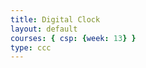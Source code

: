 ```yaml
---
title: Digital Clock
layout: default
courses: { csp: {week: 13} }
type: ccc
---
```


<html lang="en">
<head>
  <meta charset="UTF-8">
  <meta name="viewport" content="width=device-width, initial-scale=1.0">
  <title>Binary Digital Clock</title>
</head>
<body>
  <div id="clock"></div>

  <script>
    function updateClock() {
      var now = new Date();
      var hours = now.getHours();
      var minutes = now.getMinutes();
      var seconds = now.getSeconds();

      // Convert hours, minutes, and seconds to binary
      var binaryHours = padZero(hours.toString(2));
      var binaryMinutes = padZero(minutes.toString(2));
      var binarySeconds = padZero(seconds.toString(2));

      // Convert binary to decimal
      var decimalHours = parseInt(binaryHours, 2);
      var decimalMinutes = parseInt(binaryMinutes, 2);
      var decimalSeconds = parseInt(binarySeconds, 2);

      // Update the clock display
      document.getElementById('clock').innerHTML =
        padZero(decimalHours.toString()) + ' : ' + padZero(decimalMinutes.toString()) + ' : ' + padZero(decimalSeconds.toString());

      // Update every second
      setTimeout(updateClock, 1000);
    }

    function padZero(value) {
      return value.length < 2 ? '0' + value : value;
    }

    // Initial call to display the clock
    updateClock();
  </script>
</body>
</html>

